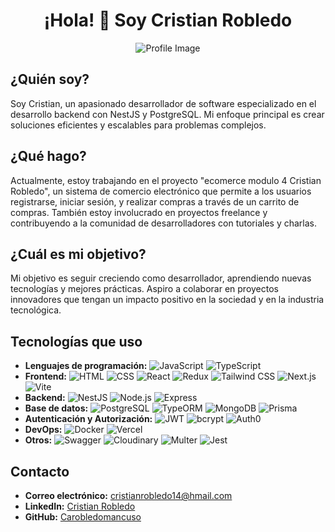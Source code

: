 <h1 align="center">¡Hola! 👋 Soy Cristian Robledo</h1>

<p align="center">
  <img src="https://res.cloudinary.com/dmnwg6aye/image/upload/v1721578850/vu7ijnip9n1wcllhmnev.jpg" alt="Profile Image">
</p>

## ¿Quién soy?
Soy Cristian, un apasionado desarrollador de software especializado en el desarrollo backend con NestJS y PostgreSQL. Mi enfoque principal es crear soluciones eficientes y escalables para problemas complejos.

## ¿Qué hago?
Actualmente, estoy trabajando en el proyecto "ecomerce modulo 4 Cristian Robledo", un sistema de comercio electrónico que permite a los usuarios registrarse, iniciar sesión, y realizar compras a través de un carrito de compras. También estoy involucrado en proyectos freelance y contribuyendo a la comunidad de desarrolladores con tutoriales y charlas.

## ¿Cuál es mi objetivo?
Mi objetivo es seguir creciendo como desarrollador, aprendiendo nuevas tecnologías y mejores prácticas. Aspiro a colaborar en proyectos innovadores que tengan un impacto positivo en la sociedad y en la industria tecnológica.

## Tecnologías que uso
- **Lenguajes de programación:**
  ![JavaScript](https://img.shields.io/badge/-JavaScript-F7DF1E?style=flat&logo=JavaScript&logoColor=black)
  ![TypeScript](https://img.shields.io/badge/-TypeScript-007ACC?style=flat&logo=TypeScript&logoColor=white)
- **Frontend:**
  ![HTML](https://img.shields.io/badge/-HTML-E34F26?style=flat&logo=html5&logoColor=white)
  ![CSS](https://img.shields.io/badge/-CSS-1572B6?style=flat&logo=css3&logoColor=white)
  ![React](https://img.shields.io/badge/-React-61DAFB?style=flat&logo=react&logoColor=black)
  ![Redux](https://img.shields.io/badge/-Redux-764ABC?style=flat&logo=redux&logoColor=white)
  ![Tailwind CSS](https://img.shields.io/badge/-Tailwind%20CSS-38B2AC?style=flat&logo=tailwind-css&logoColor=white)
  ![Next.js](https://img.shields.io/badge/-Next.js-000000?style=flat&logo=next.js&logoColor=white)
  ![Vite](https://img.shields.io/badge/-Vite-646CFF?style=flat&logo=vite&logoColor=white)
- **Backend:**
  ![NestJS](https://img.shields.io/badge/-NestJS-E0234E?style=flat&logo=nestjs&logoColor=white)
  ![Node.js](https://img.shields.io/badge/-Node.js-339933?style=flat&logo=Node.js&logoColor=white)
  ![Express](https://img.shields.io/badge/-Express-000000?style=flat&logo=express&logoColor=white)
- **Base de datos:**
  ![PostgreSQL](https://img.shields.io/badge/-PostgreSQL-336791?style=flat&logo=postgresql&logoColor=white)
  ![TypeORM](https://img.shields.io/badge/-TypeORM-FF5A60?style=flat&logo=typeorm&logoColor=white)
  ![MongoDB](https://img.shields.io/badge/-MongoDB-47A248?style=flat&logo=mongodb&logoColor=white)
  ![Prisma](https://img.shields.io/badge/-Prisma-2D3748?style=flat&logo=prisma&logoColor=white)
- **Autenticación y Autorización:**
  ![JWT](https://img.shields.io/badge/-JWT-000000?style=flat&logo=JSON%20web%20tokens&logoColor=white)
  ![bcrypt](https://img.shields.io/badge/-bcrypt-00C4CC?style=flat&logo=bcrypt&logoColor=white)
  ![Auth0](https://img.shields.io/badge/-Auth0-EB5424?style=flat&logo=auth0&logoColor=white)
- **DevOps:**
  ![Docker](https://img.shields.io/badge/-Docker-2496ED?style=flat&logo=docker&logoColor=white)
  ![Vercel](https://img.shields.io/badge/-Vercel-000000?style=flat&logo=vercel&logoColor=white)
- **Otros:**
  ![Swagger](https://img.shields.io/badge/-Swagger-85EA2D?style=flat&logo=swagger&logoColor=black)
  ![Cloudinary](https://img.shields.io/badge/-Cloudinary-3448C5?style=flat&logo=cloudinary&logoColor=white)
  ![Multer](https://img.shields.io/badge/-Multer-45B8AC?style=flat&logo=multer&logoColor=white)
  ![Jest](https://img.shields.io/badge/-Jest-C21325?style=flat&logo=jest&logoColor=white)

## Contacto
- **Correo electrónico:** cristianrobledo14@hmail.com
- **LinkedIn:** [Cristian Robledo](https://www.linkedin.com/in/cristian-robledo14)
- **GitHub:** [Carobledomancuso](https://github.com/Carobledomancuso)

